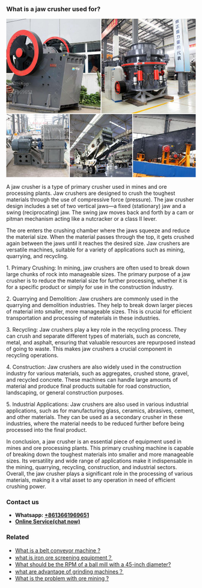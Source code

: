 <h3>What is a jaw crusher used for?</h3><img src='1701743374.jpg' alt=''><p>A jaw crusher is a type of primary crusher used in mines and ore processing plants. Jaw crushers are designed to crush the toughest materials through the use of compressive force (pressure). The jaw crusher design includes a set of two vertical jaws—a fixed (stationary) jaw and a swing (reciprocating) jaw. The swing jaw moves back and forth by a cam or pitman mechanism acting like a nutcracker or a class II lever.</p><p>The ore enters the crushing chamber where the jaws squeeze and reduce the material size. When the material passes through the top, it gets crushed again between the jaws until it reaches the desired size. Jaw crushers are versatile machines, suitable for a variety of applications such as mining, quarrying, and recycling.</p><p>1. Primary Crushing: In mining, jaw crushers are often used to break down large chunks of rock into manageable sizes. The primary purpose of a jaw crusher is to reduce the material size for further processing, whether it is for a specific product or simply for use in the construction industry.</p><p>2. Quarrying and Demolition: Jaw crushers are commonly used in the quarrying and demolition industries. They help to break down larger pieces of material into smaller, more manageable sizes. This is crucial for efficient transportation and processing of materials in these industries.</p><p>3. Recycling: Jaw crushers play a key role in the recycling process. They can crush and separate different types of materials, such as concrete, metal, and asphalt, ensuring that valuable resources are repurposed instead of going to waste. This makes jaw crushers a crucial component in recycling operations.</p><p>4. Construction: Jaw crushers are also widely used in the construction industry for various materials, such as aggregates, crushed stone, gravel, and recycled concrete. These machines can handle large amounts of material and produce final products suitable for road construction, landscaping, or general construction purposes.</p><p>5. Industrial Applications: Jaw crushers are also used in various industrial applications, such as for manufacturing glass, ceramics, abrasives, cement, and other materials. They can be used as a secondary crusher in these industries, where the material needs to be reduced further before being processed into the final product.</p><p>In conclusion, a jaw crusher is an essential piece of equipment used in mines and ore processing plants. This primary crushing machine is capable of breaking down the toughest materials into smaller and more manageable sizes. Its versatility and wide range of applications make it indispensable in the mining, quarrying, recycling, construction, and industrial sectors. Overall, the jaw crusher plays a significant role in the processing of various materials, making it a vital asset to any operation in need of efficient crushing power.</p><h3>Contact us</h3><ul><li><strong>Whatsapp:&nbsp;<a href="https://wa.me/8613661969651">+8613661969651</a></strong></li><li><a href="https://swt.shibang-china.com/?git&amp;zhl&amp;What is a jaw crusher used for"><strong>Online Service(chat now)</strong></a></li></ul><h3>Related</h3><ul><li><a href='What is a belt conveyor machine .md'>What is a belt conveyor machine ?</a></li><li><a href='what is iron ore screening equipment？.md'>what is iron ore screening equipment？</a></li><li><a href='What should be the RPM of a ball mill with a 45inch diameter.md'>What should be the RPM of a ball mill with a 45-inch diameter?</a></li><li><a href='what are advantage of grinding machines？.md'>what are advantage of grinding machines？</a></li><li><a href='What is the problem with ore mining .md'>What is the problem with ore mining ?</a></li></ul>